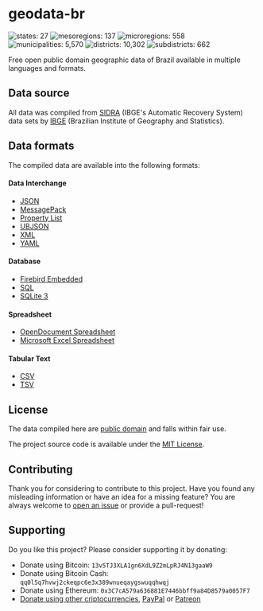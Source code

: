 # geodata-br

![states: 27](https://img.shields.io/badge/states-27-97c554.svg "states: 27")
![mesoregions: 137](https://img.shields.io/badge/mesoregions-137-97c554.svg "mesoregions: 137")
![microregions: 558](https://img.shields.io/badge/microregions-558-97c554.svg "microregions: 558")
![municipalities: 5,570](https://img.shields.io/badge/municipalities-5,570-97c554.svg "municipalities: 5,570")
![districts: 10,302](https://img.shields.io/badge/districts-10,302-97c554.svg "districts: 10,302")
![subdistricts: 662](https://img.shields.io/badge/subdistricts-662-97c554.svg "subdistricts: 662")

Free open public domain geographic data of Brazil available in multiple languages and formats.

## Data source

All data was compiled from [SIDRA](https://sidra.ibge.gov.br/) (IBGE's Automatic Recovery System) data sets by [IBGE](https://www.ibge.gov.br/) (Brazilian Institute of Geography and Statistics).

## Data formats

The compiled data are available into the following formats:

#### Data Interchange

* [JSON](https://en.wikipedia.org/wiki/JSON)
* [MessagePack](https://en.wikipedia.org/wiki/MessagePack)
* [Property List](https://en.wikipedia.org/wiki/Property_list)
* [UBJSON](https://en.wikipedia.org/wiki/UBJSON)
* [XML](https://en.wikipedia.org/wiki/XML)
* [YAML](https://en.wikipedia.org/wiki/YAML)

#### Database

* [Firebird Embedded](https://en.wikipedia.org/wiki/Embedded_database#Firebird_Embedded)
* [SQL](https://en.wikipedia.org/wiki/SQL)
* [SQLite 3](https://en.wikipedia.org/wiki/SQLite)

#### Spreadsheet

* [OpenDocument Spreadsheet](https://en.wikipedia.org/wiki/OpenDocument)
* [Microsoft Excel Spreadsheet](https://en.wikipedia.org/wiki/Microsoft_Excel_file_format)

#### Tabular Text

* [CSV](https://en.wikipedia.org/wiki/Comma-separated_values)
* [TSV](https://en.wikipedia.org/wiki/Tab-separated_values)

## License

The data compiled here are [public domain](data/LICENSE) and falls within fair use.

The project source code is available under the [MIT License](src/LICENSE).

## Contributing

Thank you for considering to contribute to this project. Have you found any misleading information or have an idea for a missing feature? You are always welcome to [open an issue](https://github.com/paulofreitas/geodata-br/issues) or provide a pull-request!

## Supporting

Do you like this project? Please consider supporting it by donating:

- Donate using Bitcoin: `13v5TJ3XLA1gn6XdL9Z2mLpRJ4N13gaaW9`
- Donate using Bitcoin Cash: `qq0l5q7hvwj2ckeqpc6e3x389wnueqaygswuqqhwqj`
- Donate using Ethereum: `0x3C7cA579a636881E7446bbff9a84D8579a0057F7`
- [Donate using other criptocurrencies](https://shapeshift.io/shifty.html?destination=13v5TJ3XLA1gn6XdL9Z2mLpRJ4N13gaaW9&output=BTC), [PayPal](https://www.paypal.com/cgi-bin/webscr?cmd=_s-xclick&hosted_button_id=HZ6JYNLYX3P7Y) or [Patreon](https://www.patreon.com/paulofreitas)